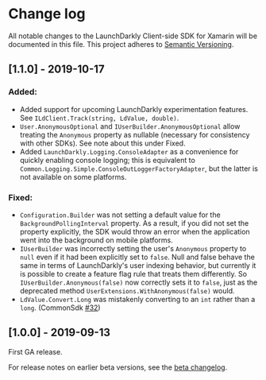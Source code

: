 # Change log

All notable changes to the LaunchDarkly Client-side SDK for Xamarin will be documented in this file.
This project adheres to [Semantic Versioning](http://semver.org).

## [1.1.0] - 2019-10-17
### Added:
- Added support for upcoming LaunchDarkly experimentation features. See `ILdClient.Track(string, LdValue, double)`.
- `User.AnonymousOptional` and `IUserBuilder.AnonymousOptional` allow treating the `Anonymous` property as nullable (necessary for consistency with other SDKs). See note about this under Fixed.
- Added `LaunchDarkly.Logging.ConsoleAdapter` as a convenience for quickly enabling console logging; this is equivalent to `Common.Logging.Simple.ConsoleOutLoggerFactoryAdapter`, but the latter is not available on some platforms.
 
### Fixed:
- `Configuration.Builder` was not setting a default value for the `BackgroundPollingInterval` property. As a result, if you did not set the property explicitly, the SDK would throw an error when the application went into the background on mobile platforms.
- `IUserBuilder` was incorrectly setting the user's `Anonymous` property to `null` even if it had been explicitly set to `false`. Null and false behave the same in terms of LaunchDarkly's user indexing behavior, but currently it is possible to create a feature flag rule that treats them differently. So `IUserBuilder.Anonymous(false)` now correctly sets it to `false`, just as the deprecated method `UserExtensions.WithAnonymous(false)` would.
- `LdValue.Convert.Long` was mistakenly converting to an `int` rather than a `long`. (CommonSdk [#32](https://github.com/launchdarkly/dotnet-sdk-common/issues/32))

## [1.0.0] - 2019-09-13

First GA release.

For release notes on earlier beta versions, see the [beta changelog](https://github.com/launchdarkly/xamarin-client-sdk/blob/1.0.0-beta24/CHANGELOG.md).
